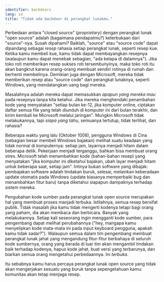 ```yaml
---
identifier: backdoors
lang: id
title: "Tidak ada backdoor di perangkat lunakmu."
---
```


Perbedaan antara "closed source" (<i>proprietary</i>) dengan perangkat lunak
"open source" adalah (bagaimana pendapatmu?) keterbukaan dari "source"-nya.
Susah dipahami? Baiklah, "source" atau "source code" dapat dipandang sebagai
<i>resep</i> rahasia setiap perangkat lunak, seperti resep kue.
Ketika kamu membeli kue, kamu tidak dapat membayangkan resepnya 
(walaupun kamu dapat menebak sebagian, "ada kelapa di dalamnya").
Jika toko roti memberikan resep sukses roti tersembunyinya,
maka toko roti itu akan bangkrut karena orang-orang membuat sendiri 
rotinya di rumah dan berhenti membelinya. Demikian juga dengan Microsoft,
mereka tidak memberikan resep atau "source code" dari perangkat lunaknya,
seperti Windows, yang mendatangkan uang bagi mereka.

<P>Masalahnya adalah mereka dapat memasukkan <i>apapun yang mereka mau</i>
pada resepnya tanpa kita ketahui. Jika mereka menghendaki penambahan kode
yang menyatakan "setiap bulan ke-12, jika komputer online, ciptakan daftar
semua file yang telah diunduh di komputer ini dari bulan terakhir,
dan kirim kembali ke Microsoft melalui jaringan". Mungkin Microsoft 
tidak melakukannya, tapi <i>siapa yang tahu</i>, semuanya
tertutup, tidak terlihat, dan rahasia?

Beberapa waktu yang lalu (Oktober 1008), pengguna Windows di Cina
(sebagian besar membeli Windows bajakan) melihat suatu keadaan yang tidak
normal di komputernya: setiap jam, layarnya menjadi hitam dalam beberapa detik.
Pekerjaan menjadi terganggu, bahkan bisa membuat orang stres. Microsoft
telah menambahkan kode (bahan-bahan resep) yang menyatakan "jika komputer
ini diketahui bajakan, ubah layar menjadi hitam untuk beberapa saat, setiap
jam". Intinya bukan software yang dibajak: pembajakan software adalah
tindakan buruk, selesai, melainkan keberadaan update otomatis pada Windows
(update biasanya memperbaiki bug dan menambahkan fitur baru) tanpa 
diketahui siapapun dampaknya terhadap sistem mereka.

Pengubahan kode sumber pada perangkat lunak open source merupakan
hal yang membuat proses manjadi terbuka. Istilahnya, semua resep bersifat
publik. Tidak masalah jika kamu tidak mengerti kodenya tetapi bagi orang yang
paham, dia akan membaca dan berbicara. Banyak yang melakukannya. Setiap
kali seseorang ingin mengganti kode sumber, para pengembang dapat melihat
perubahannya ("hey, mangapa kamu menyelipkan kode mata-mata ini pada
input keyboard pengguna, apakah kamu tidak sadar?"). Walaupun semua dalam
tim pengembang membuat perangkat lunak jahat yang mengandung fitur-fitur
berbahaya di seluruh kode sumbernya, orang yang berada di luar tim akan 
mengambil tindakan baik terhadap kodenya, hapus kode jahat, buat versi
yang terbarunya, dan biarkan semua orang mengetahui perbedaannya.
Ini <i>terbuka</i>.

Itu sebabnya kamu harus percaya perangkat lunak open source yang tidak
akan mengerjakan sesuatu yang buruk tanpa sepengetahuan kamu: komunitas
akan tetap menjaga resep.




